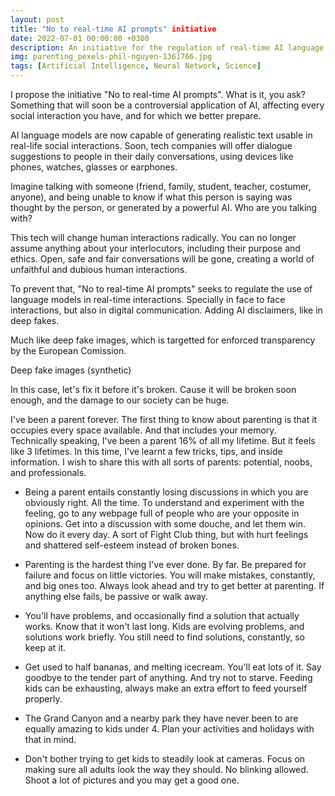 ```yaml
---
layout: post
title: "No to real-time AI prompts" initiative
date: 2022-07-01 00:00:00 +0300
description: An initiative for the regulation of real-time AI language models, to restrict their use on human-human interactions.
img: parenting_pexels-phil-nguyen-1361766.jpg 
tags: [Artificial Intelligence, Neural Network, Science]
---
```


I propose the initiative "No to real-time AI prompts". What is it, you ask? Something that will soon be a controversial application of AI, affecting every social interaction you have, and for which we better prepare.

AI language models are now capable of generating realistic text usable in real-life social interactions. Soon, tech companies will offer dialogue suggestions to people in their daily conversations, using devices like phones, watches, glasses or earphones.

Imagine talking with someone (friend, family, student, teacher, costumer, anyone), and being unable to know if what this person is saying was thought by the person, or generated by a powerful AI. Who are you talking with?

This tech will change human interactions radically. You can no longer assume anything about your interlocutors, including their purpose and ethics. Open, safe and fair conversations will be gone, creating a world of unfaithful and dubious human interactions.

To prevent that, "No to real-time AI prompts" seeks to regulate the use of language models in real-time interactions. Specially in face to face interactions, but also in digital communication. Adding AI disclaimers, like in deep fakes.

Much like deep fake images, which is targetted for enforced transparency by the European Comission.

Deep fake images (synthetic)

In this case, let's fix it before it's broken. Cause it will be broken soon enough, and the damage to our society can be huge.




I've been a parent forever. The first thing to know about parenting is that it occupies every space available. And that includes your memory. Technically speaking, I've been a parent 16% of all my lifetime. But it feels like 3 lifetimes. In this time, I've learnt a few tricks, tips, and inside information. I wish to share this with all sorts of parents: potential, noobs, and professionals.

* Being a parent entails constantly losing discussions in which you are obviously right. All the time. To understand and experiment with the feeling, go to any webpage full of people who are your opposite in opinions. Get into a discussion with some douche, and let them win. Now do it every day. A sort of Fight Club thing, but with hurt feelings and shattered self-esteem instead of broken bones.

* Parenting is the hardest thing I've ever done. By far. Be prepared for failure and focus on little victories. You will make mistakes, constantly, and big ones too. Always look ahead and try to get better at parenting. If anything else fails, be passive or walk away.

* You'll have problems, and occasionally find a solution that actually works. Know that it won't last long. Kids are evolving problems, and solutions work briefly. You still need to find solutions, constantly, so keep at it.

* Get used to half bananas, and melting icecream. You'll eat lots of it. Say goodbye to the tender part of anything. And try not to starve. Feeding kids can be exhausting, always make an extra effort to feed yourself properly.

* The Grand Canyon and a nearby park they have never been to are equally amazing to kids under 4. Plan your activities and holidays with that in mind.

* Don't bother trying to get kids to steadily look at cameras. Focus on making sure all adults look the way they should. No blinking allowed. Shoot a lot of pictures and you may get a good one.

